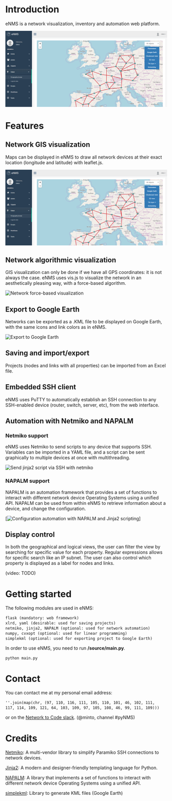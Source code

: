 # Introduction

eNMS is a network visualization, inventory and automation web platform.

![eNMS](https://github.com/afourmy/eNMS/blob/master/readme/eNMS.png)

# Features

## Network GIS visualization

Maps can be displayed in eNMS to draw all network devices at their exact location (longitude and latitude) with leaflet.js.

![Network GIS visualization](https://github.com/afourmy/eNMS/blob/master/readme/eNMS.png)

## Network algorithmic visualization

GIS visualization can only be done if we have all GPS coordinates: it is not always the case.
eNMS uses vis.js to visualize the network in an aesthetically pleasing way, with a force-based algorithm.

![Network force-based visualization](https://github.com/afourmy/eNMS/blob/master/readme/logical_view.png)

## Export to Google Earth

Networks can be exported as a .KML file to be displayed on Google Earth, with the same icons and link colors as in eNMS.

![Export to Google Earth](https://github.com/afourmy/eNMS/blob/master/readme/google_earth_export.png)

## Saving and import/export

Projects (nodes and links with all properties) can be imported from an Excel file. 

## Embedded SSH client

eNMS uses PuTTY to automatically establish an SSH connection to any SSH-enabled device (router, switch, server, etc), from the web interface.

## Automation with Netmiko and NAPALM

### Netmiko support

eNMS uses Netmiko to send scripts to any device that supports SSH. 
Variables can be imported in a YAML file, and a script can be sent graphically to multiple devices at once with multithreading.

![Send jinja2 script via SSH with netmiko](https://github.com/afourmy/eNMS/blob/master/readme/netmiko.png)

### NAPALM support

NAPALM is an automation framework that provides a set of functions to interact with different network device Operating Systems using a unified API. NAPALM can be used from within eNMS to retrieve information about a device, and change the configuration.

[![Configuration automation with NAPALM and Jinja2 scripting](https://github.com/afourmy/eNMS/blob/master/readme/napalm_configuration.png)]

## Display control

In both the geographical and logical views, the user can filter the view by searching for specific value for each property. Regular expressions allows for specific search like an IP subnet.
The user can also control which property is displayed as a label for nodes and links.

(video: TODO)

# Getting started

The following modules are used in eNMS:
```
flask (mandatory: web framework)
xlrd, yaml (desirable: used for saving projects)
netmiko, jinja2, NAPALM (optional: used for network automation)
numpy, cvxopt (optional: used for linear programming)
simplekml (optional: used for exporting project to Google Earth)
```

In order to use eNMS, you need to run **/source/main.py**.
```
python main.py
```

# Contact

You can contact me at my personal email address:
```
''.join(map(chr, (97, 110, 116, 111, 105, 110, 101, 46, 102, 111, 
117, 114, 109, 121, 64, 103, 109, 97, 105, 108, 46, 99, 111, 109)))
```

or on the [Network to Code slack](http://networktocode.herokuapp.com "Network to Code slack"). (@minto, channel #pyNMS)

# Credits

[Netmiko](https://github.com/ktbyers/netmiko "Netmiko"): A multi-vendor library to simplify Paramiko SSH connections to network devices.

[Jinja2](https://github.com/pallets/jinja "Jinja2"): A modern and designer-friendly templating language for Python.

[NAPALM](https://github.com/napalm-automation/napalm "NAPALM"): A library that implements a set of functions to interact with different network device Operating Systems using a unified API.

[simplekml](http://simplekml.readthedocs.io/en/latest/): Library to generate KML files (Google Earth)

